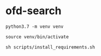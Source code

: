 # ofd-search
```
python3.7 -m venv venv
```
```
source venv/bin/activate
```
```
sh scripts/install_requirements.sh
```

